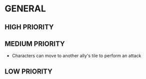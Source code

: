 # GENERAL

## HIGH PRIORITY

## MEDIUM PRIORITY
- Characters can move to another ally's tile to perform an attack

## LOW PRIORITY
